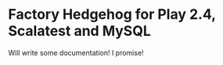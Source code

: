 Factory Hedgehog for Play 2.4, Scalatest and MySQL
==========================

Will write some documentation! I promise!
